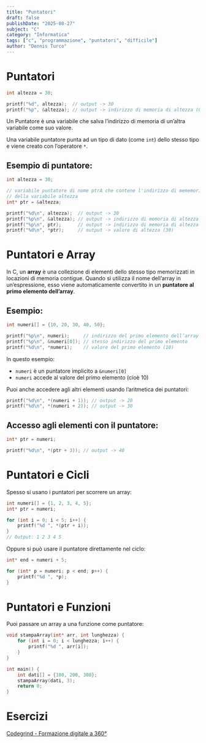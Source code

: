 ```yaml
---
title: "Puntatori"
draft: false
publishDate: "2025-08-27"
subject: "C"
category: "Informatica"
tags: ["c", "programmazione", "puntatori", "difficile"]
author: "Dennis Turco"
---
```


# Puntatori

```c
int altezza = 30;

printf("%d", altezza);  // output -> 30
printf("%p", &altezza); // output -> indirizzo di memoria di altezza (0x7ffe5367e044)
```

Un Puntatore è una variabile che salva l’indirizzo di memoria di un’altra variabile come suo valore.

Una variabile puntatore punta ad un tipo di dato (come `int`) dello stesso tipo e viene creato con l’operatore `*`.

## Esempio di puntatore:

```c
int altezza = 30;

// variabile puntatore di nome ptrA che contene l'indirizzo di mememoria 
// della variabile altezza
int* ptr = &altezza; 

printf("%d\n", altezza);  // output -> 30
printf("%p\n", &altezza); // output -> indirizzo di memoria di altezza (0x7ffe5367e044)
printf("%p\n", ptr);      // output -> indirizzo di memoria di altezza (0x7ffe5367e044)
printf("%d\n", *ptr);     // output -> valore di altezza (30)
```

# Puntatori e Array

In C, un **array** è una collezione di elementi dello stesso tipo memorizzati in locazioni di memoria contigue. Quando si utilizza il nome dell’array in un’espressione, esso viene automaticamente convertito in un **puntatore al primo elemento dell’array**.

## Esempio:

```c
int numeri[] = {10, 20, 30, 40, 50};

printf("%p\n", numeri);     // indirizzo del primo elemento dell’array
printf("%p\n", &numeri[0]); // stesso indirizzo del primo elemento
printf("%d\n", *numeri);    // valore del primo elemento (10)
```

In questo esempio:

- `numeri` è un puntatore implicito a `&numeri[0]`
- `numeri` accede al valore del primo elemento (cioè 10)

Puoi anche accedere agli altri elementi usando l’aritmetica dei puntatori:

```c
printf("%d\n", *(numeri + 1)); // output -> 20
printf("%d\n", *(numeri + 2)); // output -> 30
```

## Accesso agli elementi con il puntatore:

```c
int* ptr = numeri;

printf("%d\n", *(ptr + 3)); // output -> 40
```

# Puntatori e Cicli

Spesso si usano i puntatori per scorrere un array:

```c
int numeri[] = {1, 2, 3, 4, 5};
int* ptr = numeri;

for (int i = 0; i < 5; i++) {
    printf("%d ", *(ptr + i));
}
// Output: 1 2 3 4 5
```

Oppure si può usare il puntatore direttamente nel ciclo:

```c
int* end = numeri + 5;

for (int* p = numeri; p < end; p++) {
    printf("%d ", *p);
}
```

# Puntatori e Funzioni

Puoi passare un array a una funzione come puntatore:

```c
void stampaArray(int* arr, int lunghezza) {
    for (int i = 0; i < lunghezza; i++) {
        printf("%d ", arr[i]);
    }
}

int main() {
    int dati[] = {100, 200, 300};
    stampaArray(dati, 3);
    return 0;
}

```

# Esercizi

[Codegrind - Formazione digitale a 360°](https://www.codegrind.it/esercizi/c/pointer)